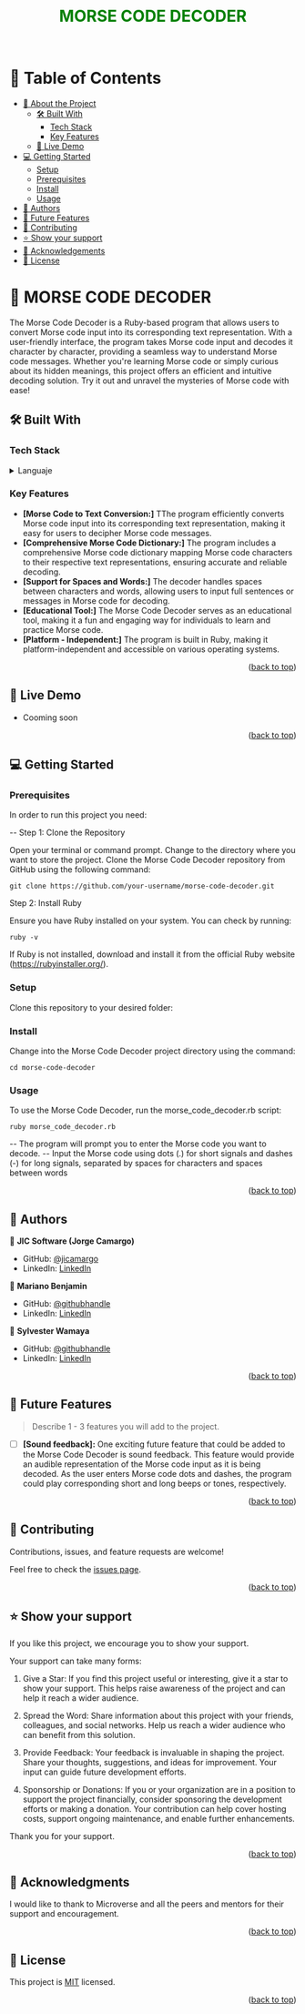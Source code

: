 <a name="readme-top"></a>

<div align="center">
  <br/>
  <h1 style="color: green">MORSE CODE DECODER</h1>
  <br/>
</div>

<!-- TABLE OF CONTENTS -->
# 📗 Table of Contents

- [📖 About the Project](#about-project)
  - [🛠 Built With](#built-with)
    - [Tech Stack](#tech-stack)
    - [Key Features](#key-features)
  - [🚀 Live Demo](#live-demo)
- [💻 Getting Started](#getting-started)
  - [Setup](#setup)
  - [Prerequisites](#prerequisites)
  - [Install](#install)
  - [Usage](#usage)
- [👥 Authors](#authors)
- [🔭 Future Features](#future-features)
- [🤝 Contributing](#contributing)
- [⭐️ Show your support](#support)
- [🙏 Acknowledgements](#acknowledgements)
- [📝 License](#license)

<!-- PROJECT DESCRIPTION -->

# 📖 MORSE CODE DECODER <a name="about-project"></a>

The Morse Code Decoder is a Ruby-based program that allows users to convert Morse code input into its corresponding text representation. With a user-friendly interface, the program takes Morse code input and decodes it character by character, providing a seamless way to understand Morse code messages. Whether you're learning Morse code or simply curious about its hidden meanings, this project offers an efficient and intuitive decoding solution. Try it out and unravel the mysteries of Morse code with ease!
## 🛠 Built With <a name="built-with"></a>

### Tech Stack <a name="tech-stack"></a>

<details>
<summary>Languaje</summary>
  <ul>
    <li><a href="https://rubyinstaller.org/">Ruby</a></li>
  </ul>
</details>

<!-- Features -->

### Key Features <a name="key-features"></a>

- **[Morse Code to Text Conversion:]** TThe program efficiently converts Morse code input into its corresponding text representation, making it easy for users to decipher Morse code messages.
- **[Comprehensive Morse Code Dictionary:]**  The program includes a comprehensive Morse code dictionary mapping Morse code characters to their respective text representations, ensuring accurate and reliable decoding.
- **[Support for Spaces and Words:]** The decoder handles spaces between characters and words, allowing users to input full sentences or messages in Morse code for decoding.
- **[Educational Tool:]** The Morse Code Decoder serves as an educational tool, making it a fun and engaging way for individuals to learn and practice Morse code.
- **[Platform - Independent:]** The program is built in Ruby, making it platform-independent and accessible on various operating systems.


<p align="right">(<a href="#readme-top">back to top</a>)</p>

<!-- LIVE DEMO -->

## 🚀 Live Demo <a name="live-demo"></a>

- Cooming soon 

<p align="right">(<a href="#readme-top">back to top</a>)</p>

<!-- GETTING STARTED -->

## 💻 Getting Started <a name="getting-started"></a>
### Prerequisites

In order to run this project you need:

-- Step 1: Clone the Repository

Open your terminal or command prompt.
Change to the directory where you want to store the project.
Clone the Morse Code Decoder repository from GitHub using the following command:
```
git clone https://github.com/your-username/morse-code-decoder.git
```

Step 2: Install Ruby

Ensure you have Ruby installed on your system. You can check by running:
```
ruby -v
```
If Ruby is not installed, download and install it from the official Ruby website (https://rubyinstaller.org/).

### Setup

Clone this repository to your desired folder:

### Install

Change into the Morse Code Decoder project directory using the command:
```
cd morse-code-decoder
```

### Usage

To use the Morse Code Decoder, run the morse_code_decoder.rb script:
```
ruby morse_code_decoder.rb
```

-- The program will prompt you to enter the Morse code you want to decode.
-- Input the Morse code using dots (.) for short signals and dashes (-) for long signals, separated by spaces for characters and spaces between words


<p align="right">(<a href="#readme-top">back to top</a>)</p>

<!-- AUTHORS -->

## 👥 Authors <a name="authors"></a>

👤 **JIC Software (Jorge Camargo)**

- GitHub: [@jicamargo](https://github.com/jicamargo)
- LinkedIn: [LinkedIn](https://www.linkedin.com/in/jorgecamargog/?locale=en_US)

👤 **Mariano Benjamin**

- GitHub: [@githubhandle](https://github.com/benja27)
- LinkedIn: [LinkedIn](http://www.linkedin.com/in/BenjaMendez2699)

👤 **Sylvester Wamaya**

- GitHub: [@githubhandle](https://github.com/sylvester-wamaya)
- LinkedIn: [LinkedIn](https://www.linkedin.com/in/sylvester-wamaya-b11a93112/)

<p align="right">(<a href="#readme-top">back to top</a>)</p>

<!-- FUTURE FEATURES -->

## 🔭 Future Features <a name="future-features"></a>

> Describe 1 - 3 features you will add to the project.

- [ ] **[Sound feedback]:**
  One exciting future feature that could be added to the Morse Code Decoder is sound feedback. This feature would provide an audible representation of the Morse code input as it is being decoded. As the user enters Morse code dots and dashes, the program could play corresponding short and long beeps or tones, respectively.

<p align="right">(<a href="#readme-top">back to top</a>)</p>

<!-- CONTRIBUTING -->

## 🤝 Contributing <a name="contributing"></a>

Contributions, issues, and feature requests are welcome!

Feel free to check the [issues page](../../issues/).

<p align="right">(<a href="#readme-top">back to top</a>)</p>

<!-- SUPPORT -->

## ⭐️ Show your support <a name="support"></a>

If you like this project, we encourage you to show your support. 

Your support can take many forms:

1. Give a Star: If you find this project useful or interesting, give it a star to show your support. This helps raise awareness of the project and can help it reach a wider audience.

2. Spread the Word: Share information about this project with your friends, colleagues, and social networks. Help us reach a wider audience who can benefit from this solution.

3. Provide Feedback: Your feedback is invaluable in shaping the project. Share your thoughts, suggestions, and ideas for improvement. Your input can guide future development efforts.

4. Sponsorship or Donations: If you or your organization are in a position to support the project financially, consider sponsoring the development efforts or making a donation. Your contribution can help cover hosting costs, support ongoing maintenance, and enable further enhancements.

Thank you for your support.

<p align="right">(<a href="#readme-top">back to top</a>)</p>

<!-- ACKNOWLEDGEMENTS -->

## 🙏 Acknowledgments <a name="acknowledgements"></a>

I would like to thank to Microverse and all the peers and mentors for their support and encouragement.

<p align="right">(<a href="#readme-top">back to top</a>)</p>

<!-- LICENSE -->

## 📝 License <a name="license"></a>

This project is [MIT](./LICENSE) licensed.


<p align="right">(<a href="#readme-top">back to top</a>)</p>
